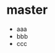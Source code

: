 <!--
@published_at 2014/05/01 12:34:55
@updated_at 2014/05/01 15:21:34
-->
# master
* aaa
* bbb
* ccc
